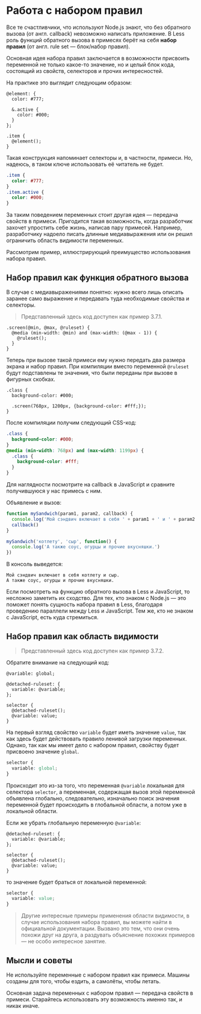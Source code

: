 # Работа с набором правил

Все те счастливчики, что используют Node.js знают, что без обратного вызова (от англ. callback) невозможно написать приложение. В Less роль функций обратного вызова в примесях берёт на себя **набор правил** (от англ. rule set — блок/набор правил).

Основная идея набора правил заключается в возможности присвоить переменной не только какое-то значение, но и целый блок кода, состоящий из свойств, селекторов и прочих интересностей.

На практике это выглядит следующим образом:

```less
@element: {
  color: #777;

  &.active {
    color: #000;
  }
};

.item {
  @element();
}
```

Такая конструкция напоминает селекторы и, в частности, примеси. Но, надеюсь, в таком ключе использовать её читатель не будет.

```css
.item {
  color: #777;
}
.item.active {
  color: #000;
}
```

За таким поведением переменных стоит другая идея — передача свойств в примеси. Пригодится такая возможность, когда разработчик захочет упростить себе жизнь, написав пару примесей. Например, разработчику надоело писать длинные медиавыражения или он решил ограничить область видимости переменных.

Рассмотрим пример, иллюстрирующий преимущество использования набора правил.

## Набор правил как функция обратного вызова

В случае с медиавыражениями понятно: нужно всего лишь описать заранее само выражение и передавать туда необходимые свойства и селекторы.

> Представленный здесь код доступен как пример 3.7.1.

```less
.screen(@min, @max, @ruleset) {
  @media (min-width: @min) and (max-width: (@max - 1)) {
    @ruleset();
  }
}
```

Теперь при вызове такой примеси ему нужно передать два размера экрана и набор правил. При компиляции вместо переменной `@ruleset` будут подставлены те значения, что были переданы при вызове в фигурных скобках.

```less
.class {
  background-color: #000;

  .screen(768px, 1200px, {background-color: #fff;});
}
```

После компиляции получим следующий CSS-код:

```css
.class {
  background-color: #000;
}
@media (min-width: 768px) and (max-width: 1199px) {
  .class {
    background-color: #fff;
  }
}
```

Для наглядности посмотрите на callback в JavaScript и сравните получившуюся у нас примесь с ним.

Объявление и вызов:

```js
function mySandwich(param1, param2, callback) {
  console.log('Мой сэндвич включает в себя ' + param1 + ' и ' + param2 + '.')
  callback()
}

mySandwich('котлету', 'сыр', function() {
  console.log('А также соус, огурцы и прочие вкусняшки.')
})
```

В консоль выведется:

```
Мой сэндвич включает в себя котлету и сыр.
А также соус, огурцы и прочие вкусняшки.
```

Если посмотреть на функцию обратного вызова в Less и JavaScript, то несложно заметить их сходство. Для тех, кто знаком с Node.js — это поможет понять сущность набора правил в Less, благодаря проведению параллели между Less и JavaScript. Тем же, кто не знаком с JavaScript, есть куда стремиться.

## Набор правил как область видимости

> Представленный здесь код доступен как пример 3.7.2.

Обратите внимание на следующий код:

```less
@variable: global;

@detached-ruleset: {
  variable: @variable;
};

selector {
  @detached-ruleset();
  @variable: value;
}
```

На первый взгляд свойство `variable` будет иметь значение `value`, так как здесь будет действовать правило ленивой загрузки переменных. Однако, так как мы имеет дело с набором правил, свойству будет присвоено значение `global`.

```css
selector {
  variable: global;
}
```

Происходит это из-за того, что переменная `@variable` локальная для селектора `selector`, а переменная, содержащая вызов этой переменной объявлена глобально, следовательно, изначально поиск значения переменной будет происходить в глобальной области, а потом уже в локальной области.

Если же убрать глобальную переменную `@variable`:

```less
@detached-ruleset: {
  variable: @variable;
};

selector {
  @detached-ruleset();
  @variable: value;
}
```

то значение будет браться от локальной переменной:

```css
selector {
  variable: value;
}
```

> Другие интересные примеры применения области видимости, в случае использования набора правил, вы можете найти в официальной документации. Вызвано это тем, что они очень похожи друг на друга, а раздувать объяснение похожих примеров — не особо интересное занятие.

## Мысли и советы

Не используйте переменные с набором правил как примеси. Машины созданы для того, чтобы ездить, а самолёты, чтобы летать.

Основная задача переменных с набором правил — передача свойств в примеси. Старайтесь использовать эту возможность именно так, и никак иначе.
